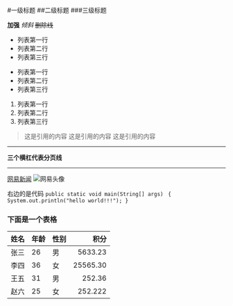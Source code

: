 #一级标题
##二级标题
###三级标题


**加强**
*倾斜* 
~~删除线~~

* 列表第一行
* 列表第二行
* 列表第三行

- 列表第一行
- 列表第二行
- 列表第三行

1. 列表第一行
2. 列表第二行
3. 列表第三行

> 这是引用的内容
> 这是引用的内容
> 这是引用的内容

---

**三个横杠代表分页线**

---
[网易新闻](http://news.163.com/)
![网易头像](http://img6.cache.netease.com/photo/0007/2016-01-06/BCLMS2T053DD0007.jpg)

右边的是代码 
 `public static void main(String[] args)`
` { System.out.println("hello world!!!"); }`

### 下面是一个表格
姓名|年龄|性别|积分
-|-|-|-:
张三|26|男|5633.23
李四|36|女|25565.30
王五|31|男|252.36
赵六|25|女|252.222














